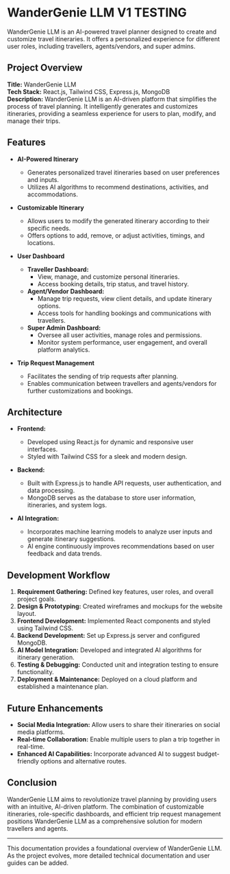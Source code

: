 # WanderGenie LLM V1 TESTING

WanderGenie LLM is an AI-powered travel planner designed to create and customize travel itineraries. It offers a personalized experience for different user roles, including travellers, agents/vendors, and super admins.

## Project Overview

**Title:** WanderGenie LLM  
**Tech Stack:** React.js, Tailwind CSS, Express.js, MongoDB  
**Description:** WanderGenie LLM is an AI-driven platform that simplifies the process of travel planning. It intelligently generates and customizes itineraries, providing a seamless experience for users to plan, modify, and manage their trips.

## Features

- **AI-Powered Itinerary**
  - Generates personalized travel itineraries based on user preferences and inputs.
  - Utilizes AI algorithms to recommend destinations, activities, and accommodations.

- **Customizable Itinerary**
  - Allows users to modify the generated itinerary according to their specific needs.
  - Offers options to add, remove, or adjust activities, timings, and locations.

- **User Dashboard**
  - **Traveller Dashboard:**  
    - View, manage, and customize personal itineraries.
    - Access booking details, trip status, and travel history.
  - **Agent/Vendor Dashboard:**  
    - Manage trip requests, view client details, and update itinerary options.
    - Access tools for handling bookings and communications with travellers.
  - **Super Admin Dashboard:**  
    - Oversee all user activities, manage roles and permissions.
    - Monitor system performance, user engagement, and overall platform analytics.

- **Trip Request Management**
  - Facilitates the sending of trip requests after planning.
  - Enables communication between travellers and agents/vendors for further customizations and bookings.

## Architecture

- **Frontend:**  
  - Developed using React.js for dynamic and responsive user interfaces.
  - Styled with Tailwind CSS for a sleek and modern design.

- **Backend:**  
  - Built with Express.js to handle API requests, user authentication, and data processing.
  - MongoDB serves as the database to store user information, itineraries, and system logs.

- **AI Integration:**  
  - Incorporates machine learning models to analyze user inputs and generate itinerary suggestions.
  - AI engine continuously improves recommendations based on user feedback and data trends.

## Development Workflow

1. **Requirement Gathering:** Defined key features, user roles, and overall project goals.
2. **Design & Prototyping:** Created wireframes and mockups for the website layout.
3. **Frontend Development:** Implemented React components and styled using Tailwind CSS.
4. **Backend Development:** Set up Express.js server and configured MongoDB.
5. **AI Model Integration:** Developed and integrated AI algorithms for itinerary generation.
6. **Testing & Debugging:** Conducted unit and integration testing to ensure functionality.
7. **Deployment & Maintenance:** Deployed on a cloud platform and established a maintenance plan.

## Future Enhancements

- **Social Media Integration:** Allow users to share their itineraries on social media platforms.
- **Real-time Collaboration:** Enable multiple users to plan a trip together in real-time.
- **Enhanced AI Capabilities:** Incorporate advanced AI to suggest budget-friendly options and alternative routes.

## Conclusion

WanderGenie LLM aims to revolutionize travel planning by providing users with an intuitive, AI-driven platform. The combination of customizable itineraries, role-specific dashboards, and efficient trip request management positions WanderGenie LLM as a comprehensive solution for modern travellers and agents.

---

This documentation provides a foundational overview of WanderGenie LLM. As the project evolves, more detailed technical documentation and user guides can be added.
